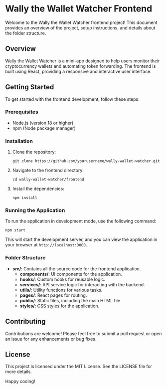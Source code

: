 # Wally the Wallet Watcher Frontend

Welcome to the Wally the Wallet Watcher frontend project! This document provides an overview of the project, setup instructions, and details about the folder structure.

## Overview

Wally the Wallet Watcher is a mini-app designed to help users monitor their cryptocurrency wallets and automating token forwarding. The frontend is built using React, providing a responsive and interactive user interface.

## Getting Started

To get started with the frontend development, follow these steps:

### Prerequisites

- Node.js (version 18 or higher)
- npm (Node package manager)

### Installation

1. Clone the repository:
   ```
   git clone https://github.com/yourusername/wally-wallet-watcher.git
   ```

2. Navigate to the frontend directory:
   ```
   cd wally-wallet-watcher/frontend
   ```

3. Install the dependencies:
   ```
   npm install
   ```

### Running the Application

To run the application in development mode, use the following command:
```
npm start
```
This will start the development server, and you can view the application in your browser at `http://localhost:3000`.

### Folder Structure

- **src/**: Contains all the source code for the frontend application.
  - **components/**: UI components for the application.
  - **hooks/**: Custom hooks for reusable logic.
  - **services/**: API service logic for interacting with the backend.
  - **utils/**: Utility functions for various tasks.
  - **pages/**: React pages for routing.
  - **public/**: Static files, including the main HTML file.
  - **styles/**: CSS styles for the application.

## Contributing

Contributions are welcome! Please feel free to submit a pull request or open an issue for any enhancements or bug fixes.

## License

This project is licensed under the MIT License. See the LICENSE file for more details.

Happy coding!